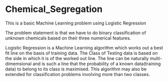 # Chemical_Segregation
This is a basic Machine Learning problem using Logistic Regression

The problem statement is that we have to do binary classification of unknown chemicals based on their three numerical features.

Logistic Regression is a Machine Learning algorithm which works out a best fit line on the basis of training data. The Class of Testing
data is based on the side in which it is of the worked out line. The line can be naturally multi-dimemsional and is such a line that
the probability of a known data(training data) to belong to its class is maximised. This algorithm may also be extended for classification
problems involving more than two classes.
